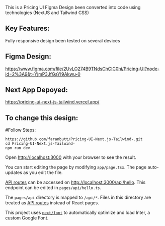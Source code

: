 This is a Pricing UI Figma Design been converted into code using technologies (NextJS and Tailwind CSS)

## Key Features:
Fully responsive design been tested on several devices
## Figma Design:
https://www.figma.com/file/2UvLO274B9TNdsChCIC0hi/Pricing-UI?node-id=2%3A9&t=YjmP3JfGaYI9Akwu-0
## Next App Depoyed:
https://pricing-ui-next-js-tailwind.vercel.app/
## To change this design:
#Follow Steps:
```
https://github.com/faranbutt/Pricing-UI-Next.js-Tailwind-.git
cd Pricing-UI-Next.js-Tailwind-
npm run dev
```
Open [http://localhost:3000](http://localhost:3000) with your browser to see the result.

You can start editing the page by modifying `app/page.tsx`. The page auto-updates as you edit the file.

[API routes](https://nextjs.org/docs/api-routes/introduction) can be accessed on [http://localhost:3000/api/hello](http://localhost:3000/api/hello). This endpoint can be edited in `pages/api/hello.ts`.

The `pages/api` directory is mapped to `/api/*`. Files in this directory are treated as [API routes](https://nextjs.org/docs/api-routes/introduction) instead of React pages.

This project uses [`next/font`](https://nextjs.org/docs/basic-features/font-optimization) to automatically optimize and load Inter, a custom Google Font.
